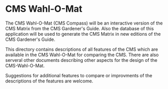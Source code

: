 CMS Wahl-O-Mat
==============

The CMS Wahl-O-Mat (CMS Compass) will be an interactive version of the CMS
Matrix from the CMS Gardener's Guide. Also the database of this application
will be used to generate the CMS Matrix in new editions of the CMS
Gardener's Guide.

This directory contains descriptions of all features of the CMS which are
available in the CMS Wahl-O-Mat for comparing the CMS. There are also
serveral other documents describing other aspects for the design of the
CMS-Wahl-O-Mat.

Suggestions for additional features to compare or improvments of the
descriptions of the features are welcome.


